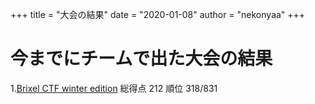 +++
title = "大会の結果"
date = "2020-01-08"
author = "nekonyaa"
+++

# 今までにチームで出た大会の結果
1.[Brixel CTF winter edition](https://ctf.brixel.space/) 総得点 212 順位 318/831
